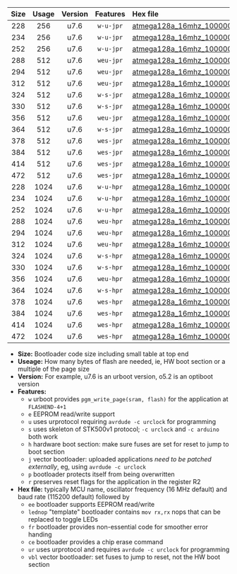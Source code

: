 |Size|Usage|Version|Features|Hex file|
|:-:|:-:|:-:|:-:|:--|
|228|256|u7.6|`w-u-jpr`|[atmega128a_16mhz_1000000bps_ur_vbl.hex](https://raw.githubusercontent.com/stefanrueger/urboot/main//atmega128a_16mhz_1000000bps_ur_vbl.hex)|
|234|256|u7.6|`w-u-jpr`|[atmega128a_16mhz_1000000bps_lednop_ur_vbl.hex](https://raw.githubusercontent.com/stefanrueger/urboot/main//atmega128a_16mhz_1000000bps_lednop_ur_vbl.hex)|
|252|256|u7.6|`w-u-jpr`|[atmega128a_16mhz_1000000bps_lednop_fr_ur_vbl.hex](https://raw.githubusercontent.com/stefanrueger/urboot/main//atmega128a_16mhz_1000000bps_lednop_fr_ur_vbl.hex)|
|288|512|u7.6|`weu-jpr`|[atmega128a_16mhz_1000000bps_ee_ur_vbl.hex](https://raw.githubusercontent.com/stefanrueger/urboot/main//atmega128a_16mhz_1000000bps_ee_ur_vbl.hex)|
|294|512|u7.6|`weu-jpr`|[atmega128a_16mhz_1000000bps_ee_lednop_ur_vbl.hex](https://raw.githubusercontent.com/stefanrueger/urboot/main//atmega128a_16mhz_1000000bps_ee_lednop_ur_vbl.hex)|
|312|512|u7.6|`weu-jpr`|[atmega128a_16mhz_1000000bps_ee_lednop_fr_ur_vbl.hex](https://raw.githubusercontent.com/stefanrueger/urboot/main//atmega128a_16mhz_1000000bps_ee_lednop_fr_ur_vbl.hex)|
|324|512|u7.6|`w-s-jpr`|[atmega128a_16mhz_1000000bps_vbl.hex](https://raw.githubusercontent.com/stefanrueger/urboot/main//atmega128a_16mhz_1000000bps_vbl.hex)|
|330|512|u7.6|`w-s-jpr`|[atmega128a_16mhz_1000000bps_lednop_vbl.hex](https://raw.githubusercontent.com/stefanrueger/urboot/main//atmega128a_16mhz_1000000bps_lednop_vbl.hex)|
|356|512|u7.6|`weu-jpr`|[atmega128a_16mhz_1000000bps_ee_lednop_fr_ce_ur_vbl.hex](https://raw.githubusercontent.com/stefanrueger/urboot/main//atmega128a_16mhz_1000000bps_ee_lednop_fr_ce_ur_vbl.hex)|
|364|512|u7.6|`w-s-jpr`|[atmega128a_16mhz_1000000bps_lednop_fr_vbl.hex](https://raw.githubusercontent.com/stefanrueger/urboot/main//atmega128a_16mhz_1000000bps_lednop_fr_vbl.hex)|
|378|512|u7.6|`wes-jpr`|[atmega128a_16mhz_1000000bps_ee_vbl.hex](https://raw.githubusercontent.com/stefanrueger/urboot/main//atmega128a_16mhz_1000000bps_ee_vbl.hex)|
|384|512|u7.6|`wes-jpr`|[atmega128a_16mhz_1000000bps_ee_lednop_vbl.hex](https://raw.githubusercontent.com/stefanrueger/urboot/main//atmega128a_16mhz_1000000bps_ee_lednop_vbl.hex)|
|414|512|u7.6|`wes-jpr`|[atmega128a_16mhz_1000000bps_ee_lednop_fr_vbl.hex](https://raw.githubusercontent.com/stefanrueger/urboot/main//atmega128a_16mhz_1000000bps_ee_lednop_fr_vbl.hex)|
|472|512|u7.6|`wes-jpr`|[atmega128a_16mhz_1000000bps_ee_lednop_fr_ce_vbl.hex](https://raw.githubusercontent.com/stefanrueger/urboot/main//atmega128a_16mhz_1000000bps_ee_lednop_fr_ce_vbl.hex)|
|228|1024|u7.6|`w-u-hpr`|[atmega128a_16mhz_1000000bps_ur.hex](https://raw.githubusercontent.com/stefanrueger/urboot/main//atmega128a_16mhz_1000000bps_ur.hex)|
|234|1024|u7.6|`w-u-hpr`|[atmega128a_16mhz_1000000bps_lednop_ur.hex](https://raw.githubusercontent.com/stefanrueger/urboot/main//atmega128a_16mhz_1000000bps_lednop_ur.hex)|
|252|1024|u7.6|`w-u-hpr`|[atmega128a_16mhz_1000000bps_lednop_fr_ur.hex](https://raw.githubusercontent.com/stefanrueger/urboot/main//atmega128a_16mhz_1000000bps_lednop_fr_ur.hex)|
|288|1024|u7.6|`weu-hpr`|[atmega128a_16mhz_1000000bps_ee_ur.hex](https://raw.githubusercontent.com/stefanrueger/urboot/main//atmega128a_16mhz_1000000bps_ee_ur.hex)|
|294|1024|u7.6|`weu-hpr`|[atmega128a_16mhz_1000000bps_ee_lednop_ur.hex](https://raw.githubusercontent.com/stefanrueger/urboot/main//atmega128a_16mhz_1000000bps_ee_lednop_ur.hex)|
|312|1024|u7.6|`weu-hpr`|[atmega128a_16mhz_1000000bps_ee_lednop_fr_ur.hex](https://raw.githubusercontent.com/stefanrueger/urboot/main//atmega128a_16mhz_1000000bps_ee_lednop_fr_ur.hex)|
|324|1024|u7.6|`w-s-hpr`|[atmega128a_16mhz_1000000bps.hex](https://raw.githubusercontent.com/stefanrueger/urboot/main//atmega128a_16mhz_1000000bps.hex)|
|330|1024|u7.6|`w-s-hpr`|[atmega128a_16mhz_1000000bps_lednop.hex](https://raw.githubusercontent.com/stefanrueger/urboot/main//atmega128a_16mhz_1000000bps_lednop.hex)|
|356|1024|u7.6|`weu-hpr`|[atmega128a_16mhz_1000000bps_ee_lednop_fr_ce_ur.hex](https://raw.githubusercontent.com/stefanrueger/urboot/main//atmega128a_16mhz_1000000bps_ee_lednop_fr_ce_ur.hex)|
|364|1024|u7.6|`w-s-hpr`|[atmega128a_16mhz_1000000bps_lednop_fr.hex](https://raw.githubusercontent.com/stefanrueger/urboot/main//atmega128a_16mhz_1000000bps_lednop_fr.hex)|
|378|1024|u7.6|`wes-hpr`|[atmega128a_16mhz_1000000bps_ee.hex](https://raw.githubusercontent.com/stefanrueger/urboot/main//atmega128a_16mhz_1000000bps_ee.hex)|
|384|1024|u7.6|`wes-hpr`|[atmega128a_16mhz_1000000bps_ee_lednop.hex](https://raw.githubusercontent.com/stefanrueger/urboot/main//atmega128a_16mhz_1000000bps_ee_lednop.hex)|
|414|1024|u7.6|`wes-hpr`|[atmega128a_16mhz_1000000bps_ee_lednop_fr.hex](https://raw.githubusercontent.com/stefanrueger/urboot/main//atmega128a_16mhz_1000000bps_ee_lednop_fr.hex)|
|472|1024|u7.6|`wes-hpr`|[atmega128a_16mhz_1000000bps_ee_lednop_fr_ce.hex](https://raw.githubusercontent.com/stefanrueger/urboot/main//atmega128a_16mhz_1000000bps_ee_lednop_fr_ce.hex)|

- **Size:** Bootloader code size including small table at top end
- **Useage:** How many bytes of flash are needed, ie, HW boot section or a multiple of the page size
- **Version:** For example, u7.6 is an urboot version, o5.2 is an optiboot version
- **Features:**
  + `w` urboot provides `pgm_write_page(sram, flash)` for the application at `FLASHEND-4+1`
  + `e` EEPROM read/write support
  + `u` uses urprotocol requiring `avrdude -c urclock` for programming
  + `s` uses skeleton of STK500v1 protocol; `-c urclock` and `-c arduino` both work
  + `h` hardware boot section: make sure fuses are set for reset to jump to boot section
  + `j` vector bootloader: uploaded applications *need to be patched externally*, eg, using `avrdude -c urclock`
  + `p` bootloader protects itself from being overwritten
  + `r` preserves reset flags for the application in the register R2
- **Hex file:** typically MCU name, oscillator frequency (16 MHz default) and baud rate (115200 default) followed by
  + `ee` bootloader supports EEPROM read/write
  + `lednop` "template" bootloader contains `mov rx,rx` nops that can be replaced to toggle LEDs
  + `fr` bootloader provides non-essential code for smoother error handing
  + `ce` bootloader provides a chip erase command
  + `ur` uses urprotocol and requires `avrdude -c urclock` for programming
  + `vbl` vector bootloader: set fuses to jump to reset, not the HW boot section
